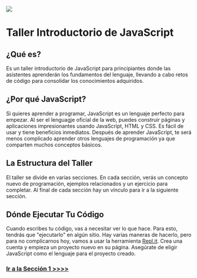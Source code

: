 <img src="https://github.com/node-girls/workshop-cms/blob/master/readme-images/logo.png?raw=true">

# Taller Introductorio de JavaScript

## ¿Qué es?

Es un taller introductorio de JavaScript para principiantes donde las asistentes aprenderán los fundamentos del lenguaje, llevando a cabo retos de código para consolidar los conocimientos adquiridos.

## ¿Por qué JavaScript?

Si quieres aprender a programar, JavaScript es un lenguaje perfecto para empezar. Al ser el lenguagje oficial de la web, puedes construir páginas y aplicaciones impresionantes usando JavaScript, HTML y CSS. Es fácil de usar y tiene beneficios inmediatos. Después de aprender JavaScript, te será menos complicado aprender otros lenguajes de programación ya que comparten muchos conceptos básicos.

## La Estructura del Taller

El taller se divide en varias secciones. En cada sección, verás un concepto nuevo de programación, ejemplos relacionados y un ejercicio para completar. Al final de cada sección hay un vínculo para ir a la siguiente sección.

## Dónde Ejecutar Tu Código

Cuando escribes tu código, vas a necesitar ver lo que hace. Para esto, tendrás que "ejecutarlo" en algún sitio. Hay varias maneras de hacerlo, pero para no complicarnos hoy, vamos a usar la herramienta [Repl.it](https://repl.it/). Crea una cuenta y empieza un proyecto nuevo en su página. Asegúrate de eligir JavaScript como el lenguaje para el proyecto creado.

### [Ir a la Sección 1 >>>>](https://github.com/node-girls/beginners-javascript/blob/master/step01.md)
